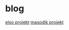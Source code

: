 # blog
[elso projekt](https://izabellakrisztina.github.io/blog/elso/)
[masodik projekt](https://izabellakrisztina.github.io/blog/masodik/)
